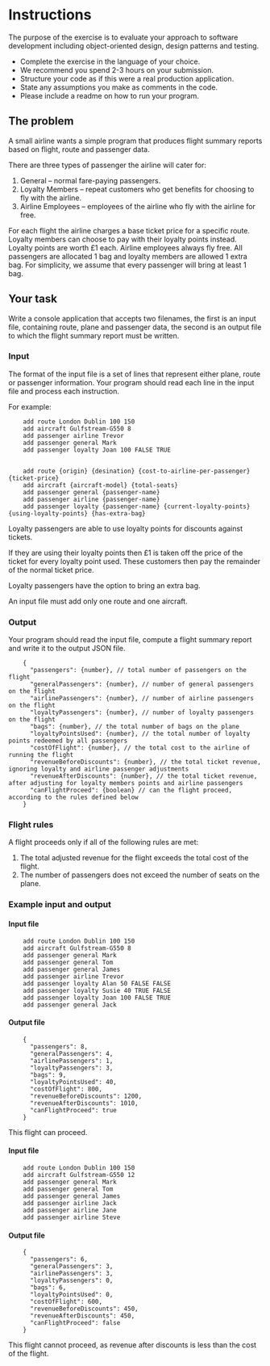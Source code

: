 # Instructions

The purpose of the exercise is to evaluate your approach to software development including object-oriented design, design patterns and testing.

*   Complete the exercise in the language of your choice.
*   We recommend you spend 2-3 hours on your submission.
*   Structure your code as if this were a real production application.
*   State any assumptions you make as comments in the code.
*   Please include a readme on how to run your program.

## The problem

A small airline wants a simple program that produces flight summary reports based on flight, route and passenger data.

There are three types of passenger the airline will cater for:

1.  General – normal fare-paying passengers.
2.  Loyalty Members – repeat customers who get benefits for choosing to fly with the airline.
3.  Airline Employees – employees of the airline who fly with the airline for free.

For each flight the airline charges a base ticket price for a specific route. Loyalty members can choose to pay with their loyalty points instead. Loyalty points are worth £1 each. Airline employees always fly free. All passengers are allocated 1 bag and loyalty members are allowed 1 extra bag. For simplicity, we assume that every passenger will bring at least 1 bag.

## Your task

Write a console application that accepts two filenames, the first is an input file, containing route, plane and passenger data, the second is an output file to which the flight summary report must be written.

### Input

The format of the input file is a set of lines that represent either plane, route or passenger information. Your program should read each line in the input file and process each instruction.

For example:

```
    add route London Dublin 100 150
    add aircraft Gulfstream-G550 8
    add passenger airline Trevor
    add passenger general Mark
    add passenger loyalty Joan 100 FALSE TRUE
    
```

```
    add route {origin} {desination} {cost-to-airline-per-passenger} {ticket-price}
    add aircraft {aircraft-model} {total-seats}
    add passenger general {passenger-name}
    add passenger airline {passenger-name}
    add passenger loyalty {passenger-name} {current-loyalty-points} {using-loyalty-points} {has-extra-bag}
```

Loyalty passengers are able to use loyalty points for discounts against tickets.

If they are using their loyalty points then £1 is taken off the price of the ticket for every loyalty point used. These customers then pay the remainder of the normal ticket price.

Loyalty passengers have the option to bring an extra bag.

An input file must add only one route and one aircraft.

### Output

Your program should read the input file, compute a flight summary report and write it to the output JSON file.

```
    {
      "passengers": {number}, // total number of passengers on the flight
      "generalPassengers": {number}, // number of general passengers on the flight
      "airlinePassengers": {number}, // number of airline passengers on the flight
      "loyaltyPassengers": {number}, // number of loyalty passengers on the flight
      "bags": {number}, // the total number of bags on the plane
      "loyaltyPointsUsed": {number}, // the total number of loyalty points redeemed by all passengers
      "costOfFlight": {number}, // the total cost to the airline of running the flight
      "revenueBeforeDiscounts": {number}, // the total ticket revenue, ignoring loyalty and airline passenger adjustments
      "revenueAfterDiscounts": {number}, // the total ticket revenue, after adjusting for loyalty members points and airline passengers
      "canFlightProceed": {boolean} // can the flight proceed, according to the rules defined below
    }
```

### Flight rules

A flight proceeds only if all of the following rules are met:

1.  The total adjusted revenue for the flight exceeds the total cost of the flight.
2.  The number of passengers does not exceed the number of seats on the plane.

### Example input and output

#### Input file

```
    add route London Dublin 100 150
    add aircraft Gulfstream-G550 8
    add passenger general Mark
    add passenger general Tom
    add passenger general James
    add passenger airline Trevor
    add passenger loyalty Alan 50 FALSE FALSE
    add passenger loyalty Susie 40 TRUE FALSE
    add passenger loyalty Joan 100 FALSE TRUE
    add passenger general Jack
```

#### Output file

```
    {
      "passengers": 8,
      "generalPassengers": 4,
      "airlinePassengers": 1,
      "loyaltyPassengers": 3,
      "bags": 9,
      "loyaltyPointsUsed": 40,
      "costOfFlight": 800,
      "revenueBeforeDiscounts": 1200,
      "revenueAfterDiscounts": 1010,
      "canFlightProceed": true
    }
```

This flight can proceed.

#### Input file

```
    add route London Dublin 100 150
    add aircraft Gulfstream-G550 12
    add passenger general Mark
    add passenger general Tom
    add passenger general James
    add passenger airline Jack
    add passenger airline Jane
    add passenger airline Steve
```

#### Output file

```
    {
      "passengers": 6,
      "generalPassengers": 3,
      "airlinePassengers": 3,
      "loyaltyPassengers": 0,
      "bags": 6,
      "loyaltyPointsUsed": 0,
      "costOfFlight": 600,
      "revenueBeforeDiscounts": 450,
      "revenueAfterDiscounts": 450,
      "canFlightProceed": false
    }
```

This flight cannot proceed, as revenue after discounts is less than the cost of the flight.
